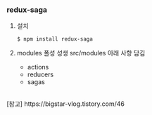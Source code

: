### redux-saga

1. 설치

   ```
   $ npm install redux-saga
   ```

2. modules 폴성 성생
   src/modules
   아래 사항 담김
   - actions
   - reducers
   - sagas

<br>
[참고]
https://bigstar-vlog.tistory.com/46
